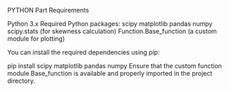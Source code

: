 PYTHON Part
Requirements

Python 3.x
Required Python packages:
scipy
matplotlib
pandas
numpy
scipy.stats (for skewness calculation)
Function.Base_function (a custom module for plotting)

You can install the required dependencies using pip:

pip install scipy matplotlib pandas numpy
Ensure that the custom function module Base_function is available and properly imported in the project directory.
